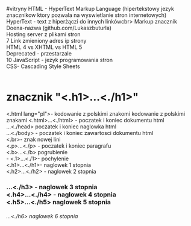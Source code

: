 #vitryny
HTML - HyperText Markup Language (hipertekstowy jezyk znacznikow ktory pozwala na wyswietlanie stron internetowych)<br>
HyperText - text z hiperżączi do innych linkówcbr>
Markup znacznik<br>
Doena-nazwa (github.com/Lukaszbuturla)<br>
Hosting server z plikami stron <br> 7 Link zmieniony adres ip strony <br>
HTML 4 vs XHTML vs HTML 5<br>
Deprecated - przestarzale <br> 10 JavaScript - jezyk programowania stron<br>
CSS- Cascading Style Sheets<br>
<br>
<h1>znacznik "<.h1>...<./h1>"</h1>
<.html lang="pl">- kodowanie z polskimi znakomi
<meta charset="UTF-8"> kodowanie z polskimi znakami
<.html>...<./html> - poczatek i koniec dokumentu html<br>
<head>...<./head> poczatek i koniec naglowka html<br>
<body>...<./body> - poczatek i koniec zawartosci dokumentu html<br>
<.br>- znak nowej lini<br>
<.p>...<./p> - poczatek i koniec paragrafu<br>
<.b>...<./b> pogrubienie<br> -
<.1>...<./1>- pochylenie <br>
<.h1>...<./h1>- naglowek 1 stopnia<br>
<.h2>...<./h2> - naglowek 2 stopnia<br>
<h3>...<./h3> - naglowek 3 stopnia<br>
<.h4>...<./h4> - naglowek 4 stopnia<br>
<.h5>...<./h5> naglowek 5 stopnia<br>
<h6>...<./h6> naglowek 6 stopnia<br> 
